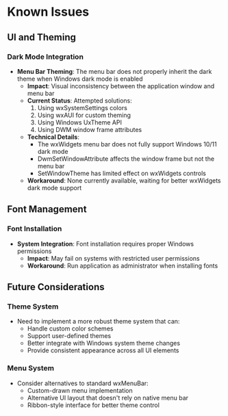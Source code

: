 # Known Issues

## UI and Theming

### Dark Mode Integration
- **Menu Bar Theming**: The menu bar does not properly inherit the dark theme when Windows dark mode is enabled
  - **Impact**: Visual inconsistency between the application window and menu bar
  - **Current Status**: Attempted solutions:
    1. Using wxSystemSettings colors
    2. Using wxAUI for custom theming
    3. Using Windows UxTheme API
    4. Using DWM window frame attributes
  - **Technical Details**: 
    - The wxWidgets menu bar does not fully support Windows 10/11 dark mode
    - DwmSetWindowAttribute affects the window frame but not the menu bar
    - SetWindowTheme has limited effect on wxWidgets controls
  - **Workaround**: None currently available, waiting for better wxWidgets dark mode support

## Font Management

### Font Installation
- **System Integration**: Font installation requires proper Windows permissions
  - **Impact**: May fail on systems with restricted user permissions
  - **Workaround**: Run application as administrator when installing fonts

## Future Considerations

### Theme System
- Need to implement a more robust theme system that can:
  - Handle custom color schemes
  - Support user-defined themes
  - Better integrate with Windows system theme changes
  - Provide consistent appearance across all UI elements

### Menu System
- Consider alternatives to standard wxMenuBar:
  - Custom-drawn menu implementation
  - Alternative UI layout that doesn't rely on native menu bar
  - Ribbon-style interface for better theme control